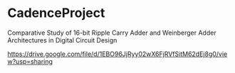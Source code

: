 # CadenceProject
Comparative Study of 16-bit Ripple Carry Adder and Weinberger Adder Architectures in Digital Circuit Design 



https://drive.google.com/file/d/1EBO96JjRyy02wX6FjRVfSitM62dEj8g0/view?usp=sharing
